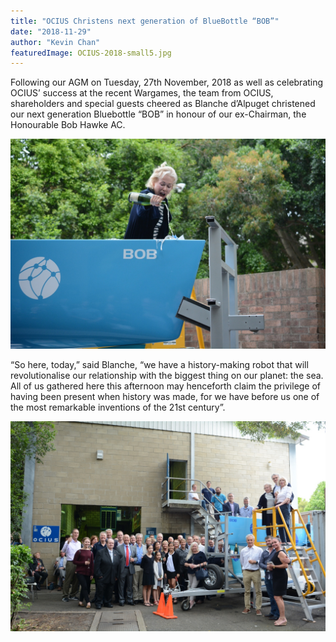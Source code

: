 ```yaml
---
title: "OCIUS Christens next generation of BlueBottle “BOB”"
date: "2018-11-29"
author: "Kevin Chan"
featuredImage: OCIUS-2018-small5.jpg
---
```


Following our AGM on Tuesday, 27th November, 2018 as well as celebrating OCIUS’ success at the recent Wargames, the team from OCIUS, shareholders and special guests cheered as Blanche d’Alpuget christened our next generation Bluebottle “BOB” in honour of our ex-Chairman, the Honourable Bob Hawke AC.

![OCIUS-2018-small2](./OCIUS-2018-small2.jpg)

“So here, today,” said Blanche, “we have a history-making robot that will revolutionalise our relationship with the biggest thing on our planet: the sea. All of us gathered here this afternoon may henceforth claim the privilege of having been present when history was made, for we have before us one of the most remarkable inventions of the 21st century”.

![OCIUS-2018-small1](./OCIUS-2018-small5.jpg)
